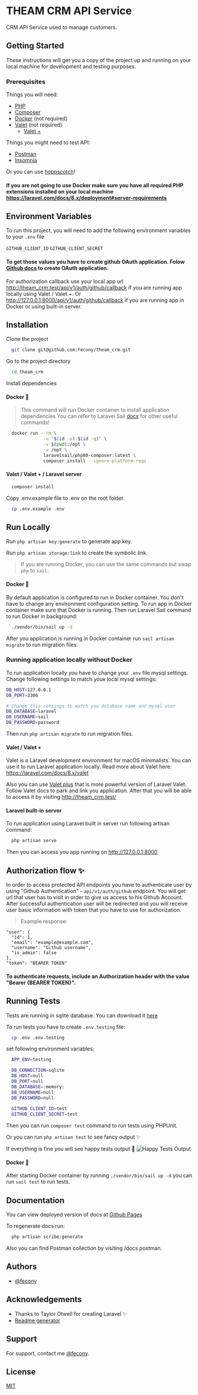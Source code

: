 # THEAM CRM API Service

CRM API Service used to manage customers.

## Getting Started

These instructions will get you a copy of the project up and running on your local machine for development and testing purposes.

### Prerequisites

Things you will need:

- [PHP](https://www.php.net/downloads.php)
- [Composer](https://getcomposer.org/download/)
- [Docker](https://docs.docker.com/get-docker/) (not required)
- [Valet](https://laravel.com/docs/8.x/valet) (not required)
  - [Valet +](https://github.com/weprovide/valet-plus)

Things you might need to test API:
- [Postman](https://www.postman.com/downloads/)
- [Insomnia](https://insomnia.rest/download)

Or you can use [hoppscotch](https://hoppscotch.io/)!

#### If you are not going to use Docker make sure you have all required PHP extensions installed on your local machine https://laravel.com/docs/8.x/deployment#server-requirements

## Environment Variables

To run this project, you will need to add the following environment variables to your `.env` file

`GITHUB_CLIENT_ID`
`GITHUB_CLIENT_SECRET`

#### To get those values you have to create github OAuth application. Folow [Github docs](https://docs.github.com/en/developers/apps/building-oauth-apps/creating-an-oauth-app) to create OAuth application.

For authorization callback use your local app url <http://theam_crm.test/api/v1/auth/github/callback> if you are running app locally using Valet / Valet +.
Or <http://127.0.0.1:8000/api/v1/auth/github/callback> if you are running app in Docker or using built-in server.

## Installation

Clone the project

```bash
  git clone git@github.com:Fecony/theam_crm.git
```

Go to the project directory

```bash
  cd theam_crm
```

Install dependencies

#### Docker 🐳

> This command will run Docker container to install application dependencies
> You can refer to Laravel Sail [docs](https://laravel.com/docs/8.x/sail#installing-composer-dependencies-for-existing-projects) for other useful commands! 

```bash
  docker run --rm \
              -u "$(id -u):$(id -g)" \
              -v $(pwd):/opt \
              -w /opt \
              laravelsail/php80-composer:latest \
              composer install --ignore-platform-reqs
```

#### Valet / Valet + / Laravel server

```bash
  composer install
```

Copy .env.example file to .env on the root folder.

```bash
  cp .env.example .env
```

## Run Locally

Run `php artisan key:generate` to generate app key.

Run `php artisan storage:link` to create the symbolic link.

> If you are running Docker, you can use the same commands but swap `php` to `sail`.

#### Docker 🐳

By default application is configured to run in Docker container. You don't have to change any environment configuration setting.
To run app in Docker container make sure that Docker is running.
Then run Laravel Sail command to run Docker in background:

```bash
  ./vendor/bin/sail up -d
```

After you application is running in Docker container run `sail artisan migrate` to run migration files.

### Running application locally without Docker

To run application locally you have to change your `.env` file mysql settings. Change following settings to match youк local mysql settings:

```bash
DB_HOST=127.0.0.1
DB_PORT=3306

# Change this settings to match you database name and mysql user
DB_DATABASE=laravel
DB_USERNAME=sail
DB_PASSWORD=password
```

Then run `php artisan migrate` to run migration files.

#### Valet / Valet +

Valet is a Laravel development environment for macOS minimalists. You can use it to run Laravel application locally.
Read more about Valet here: https://laravel.com/docs/8.x/valet

Also you can use [Valet plus](https://github.com/weprovide/valet-plus) that is more powerful version of Laravel Valet.
Follow Valet docs to park and link you application. After that you will be able to access it by visiting <http://theam_crm.test/>

#### Laravel built-in server

To run application using Laravel built in server run following artisan command:

```bash
  php artisan serve
```

Then you can access you app running on <http://127.0.0.1:8000>

## Authorization flow ✨

In order to access protected API endpoints you have to authenticate user by using "Github Authentication" - `api/v1/auth/github` endpoint.
You will get url that user has to visit in order to give us access to his Github Account. After successful authentication user will be redirected and you will receive user basic information with token that you have to use for authorization.

> Example response: 

```
"user": {
  "id": 1,
  "email": "example@example.com",
  "username": "Github username",
  "is_admin": false
},
"token": "BEARER TOKEN"
```

#### To authenticate requests, include an Authorization header with the value "Bearer {BEARER TOKEN}".

## Running Tests

Tests are running in sqlite database. You can download it [here](https://www.sqlite.org/download.html) 

To run tests you have to create `.env.testing` file:

```bash
  cp .env .env.testing
```

set following environment variables:

```bash
  APP_ENV=testing

  DB_CONNECTION=sqlite
  DB_HOST=null
  DB_PORT=null
  DB_DATABASE=:memory:
  DB_USERNAME=null
  DB_PASSWORD=null
  
  GITHUB_CLIENT_ID=test
  GITHUB_CLIENT_SECRET=test
```

Then you can run `composer test` command to run tests using PHPUnit.

Or you can run `php artisan test` to see fancy output ✨

If everything is fine you will see happy tests output 🧪
![Happy Tests Output](./storage/happy_tests.png)

#### Docker 🐳

After starting Docker container by running `./vendor/bin/sail up -d` you can run `sail test` to run tests.

## Documentation

You can view deployed version of docs at [Github Pages](https://fecony.github.io/theam_crm/)

To regenerate docs run:

```bash
  php artisan scribe:generate
```
Also you can find Postman collection by visiting /docs.postman.

## Authors

- [@fecony](https://www.github.com/fecony)

## Acknowledgements

- Thanks to Taylor Otwell for creating Laravel ✨
- [Readme generator](https://readme.so/)

## Support

For support, contact me [@fecony](https://www.github.com/fecony).

## License

[MIT](https://choosealicense.com/licenses/mit/)
